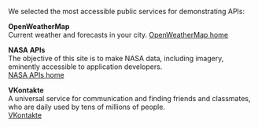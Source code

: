 We selected the most accessible public services for demonstrating APIs:

**OpenWeatherMap**   
Current weather and forecasts in your city.
<a href="https://openweathermap.org/">OpenWeatherMap home</a>  

**NASA APIs**  
The objective of this site is to make NASA data, including imagery, eminently accessible to application developers.  
<a href="https://api.nasa.gov/">NASA APIs home</a>

**VKontakte**  
A universal service  for communication and finding friends and classmates, who are daily used by tens of millions of people.  
<a href="https://vk.com/">VKontakte</a>
